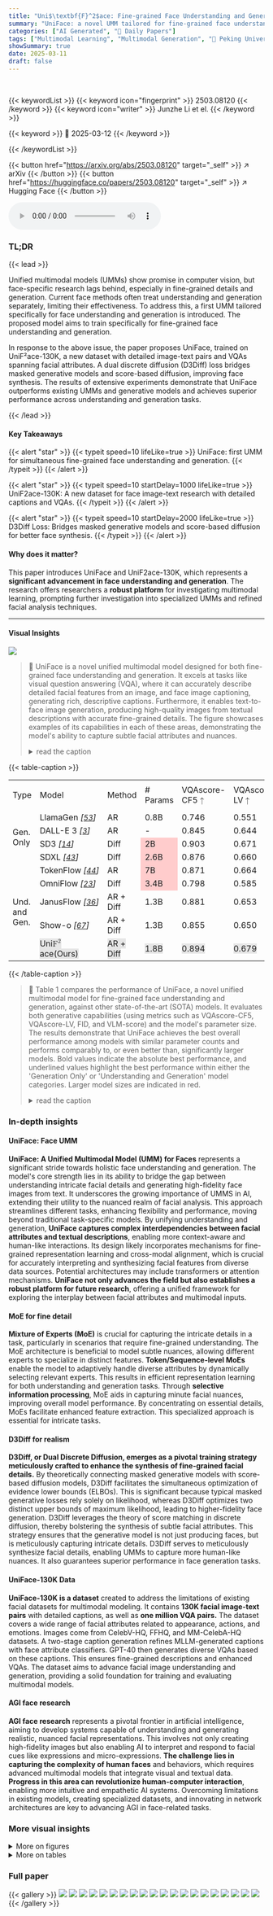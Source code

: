 ```yaml
---
title: "Uni$\textbf{F}^2$ace: Fine-grained Face Understanding and Generation with Unified Multimodal Models"
summary: "UniFace: a novel UMM tailored for fine-grained face understanding and generation."
categories: ["AI Generated", "🤗 Daily Papers"]
tags: ["Multimodal Learning", "Multimodal Generation", "🏢 Peking University",]
showSummary: true
date: 2025-03-11
draft: false
---
```


<br>

{{< keywordList >}}
{{< keyword icon="fingerprint" >}} 2503.08120 {{< /keyword >}}
{{< keyword icon="writer" >}} Junzhe Li et el. {{< /keyword >}}
 
{{< keyword >}} 🤗 2025-03-12 {{< /keyword >}}
 
{{< /keywordList >}}

{{< button href="https://arxiv.org/abs/2503.08120" target="_self" >}}
↗ arXiv
{{< /button >}}
{{< button href="https://huggingface.co/papers/2503.08120" target="_self" >}}
↗ Hugging Face
{{< /button >}}



<audio controls>
    <source src="https://ai-paper-reviewer.com/2503.08120/podcast.wav" type="audio/wav">
    Your browser does not support the audio element.
</audio>


### TL;DR


{{< lead >}}

Unified multimodal models (UMMs) show promise in computer vision, but face-specific research lags behind, especially in fine-grained details and generation. Current face methods often treat understanding and generation separately, limiting their effectiveness. To address this, a first UMM tailored specifically for face understanding and generation is introduced. The proposed model aims to train specifically for fine-grained face understanding and generation.



In response to the above issue, the paper proposes UniFace, trained on UniF²ace-130K, a new dataset with detailed image-text pairs and VQAs spanning facial attributes. A dual discrete diffusion (D3Diff) loss bridges masked generative models and score-based diffusion, improving face synthesis.  The results of extensive experiments demonstrate that UniFace outperforms existing UMMs and generative models and achieves superior performance across understanding and generation tasks.

{{< /lead >}}


#### Key Takeaways

{{< alert "star" >}}
{{< typeit speed=10 lifeLike=true >}} UniFace: first UMM for simultaneous fine-grained face understanding and generation. {{< /typeit >}}
{{< /alert >}}

{{< alert "star" >}}
{{< typeit speed=10 startDelay=1000 lifeLike=true >}} UniF2ace-130K: A new dataset for face image-text research with detailed captions and VQAs. {{< /typeit >}}
{{< /alert >}}

{{< alert "star" >}}
{{< typeit speed=10 startDelay=2000 lifeLike=true >}} D3Diff Loss: Bridges masked generative models and score-based diffusion for better face synthesis. {{< /typeit >}}
{{< /alert >}}

#### Why does it matter?
This paper introduces UniFace and UniF2ace-130K, which represents a **significant advancement in face understanding and generation**. The research offers researchers a **robust platform** for investigating multimodal learning, prompting further investigation into specialized UMMs and refined facial analysis techniques.

------
#### Visual Insights



![](https://arxiv.org/html/2503.08120/x1.png)

> 🔼 UniFace is a novel unified multimodal model designed for both fine-grained face understanding and generation.  It excels at tasks like visual question answering (VQA), where it can accurately describe detailed facial features from an image, and face image captioning, generating rich, descriptive captions.  Furthermore, it enables text-to-face image generation, producing high-quality images from textual descriptions with accurate fine-grained details. The figure showcases examples of its capabilities in each of these areas, demonstrating the model's ability to capture subtle facial attributes and nuances.
> <details>
> <summary>read the caption</summary>
> Figure 1: UniF2superscriptF2\textbf{F}^{2}F start_POSTSUPERSCRIPT 2 end_POSTSUPERSCRIPTace is the first unified multimodal model specifically designed for face understanding and generation, encompassing tasks such as visual question answering, face image captioning and text-to-face image generation. The generated responses and images demonstrate UniF2superscriptF2\textbf{F}^{2}F start_POSTSUPERSCRIPT 2 end_POSTSUPERSCRIPTace’s significant potential in capturing fine-grained face attributes.
> </details>





{{< table-caption >}}
<table class="ltx_tabular ltx_align_middle" id="S4.T1.5.5">
<tr class="ltx_tr" id="S4.T1.4.4.4">
<td class="ltx_td ltx_align_left ltx_border_tt" id="S4.T1.4.4.4.5">Type</td>
<td class="ltx_td ltx_align_left ltx_border_tt" id="S4.T1.4.4.4.6">Model</td>
<td class="ltx_td ltx_align_center ltx_border_tt" id="S4.T1.4.4.4.7">Method</td>
<td class="ltx_td ltx_align_center ltx_border_tt" id="S4.T1.4.4.4.8"># Params</td>
<td class="ltx_td ltx_align_center ltx_border_tt" id="S4.T1.1.1.1.1"><span class="ltx_text ltx_font_bold" id="S4.T1.1.1.1.1.1">VQAscore-CF5<math alttext="\uparrow" class="ltx_Math" display="inline" id="S4.T1.1.1.1.1.1.m1.1"><semantics id="S4.T1.1.1.1.1.1.m1.1a"><mo id="S4.T1.1.1.1.1.1.m1.1.1" stretchy="false" xref="S4.T1.1.1.1.1.1.m1.1.1.cmml">↑</mo><annotation-xml encoding="MathML-Content" id="S4.T1.1.1.1.1.1.m1.1b"><ci id="S4.T1.1.1.1.1.1.m1.1.1.cmml" xref="S4.T1.1.1.1.1.1.m1.1.1">↑</ci></annotation-xml><annotation encoding="application/x-tex" id="S4.T1.1.1.1.1.1.m1.1c">\uparrow</annotation><annotation encoding="application/x-llamapun" id="S4.T1.1.1.1.1.1.m1.1d">↑</annotation></semantics></math></span></td>
<td class="ltx_td ltx_align_center ltx_border_tt" id="S4.T1.2.2.2.2"><span class="ltx_text ltx_font_bold" id="S4.T1.2.2.2.2.1">VQAscore-LV<math alttext="\uparrow" class="ltx_Math" display="inline" id="S4.T1.2.2.2.2.1.m1.1"><semantics id="S4.T1.2.2.2.2.1.m1.1a"><mo id="S4.T1.2.2.2.2.1.m1.1.1" stretchy="false" xref="S4.T1.2.2.2.2.1.m1.1.1.cmml">↑</mo><annotation-xml encoding="MathML-Content" id="S4.T1.2.2.2.2.1.m1.1b"><ci id="S4.T1.2.2.2.2.1.m1.1.1.cmml" xref="S4.T1.2.2.2.2.1.m1.1.1">↑</ci></annotation-xml><annotation encoding="application/x-tex" id="S4.T1.2.2.2.2.1.m1.1c">\uparrow</annotation><annotation encoding="application/x-llamapun" id="S4.T1.2.2.2.2.1.m1.1d">↑</annotation></semantics></math></span></td>
<td class="ltx_td ltx_align_center ltx_border_tt" id="S4.T1.3.3.3.3"><span class="ltx_text ltx_font_bold" id="S4.T1.3.3.3.3.1">FID<math alttext="\downarrow" class="ltx_Math" display="inline" id="S4.T1.3.3.3.3.1.m1.1"><semantics id="S4.T1.3.3.3.3.1.m1.1a"><mo id="S4.T1.3.3.3.3.1.m1.1.1" stretchy="false" xref="S4.T1.3.3.3.3.1.m1.1.1.cmml">↓</mo><annotation-xml encoding="MathML-Content" id="S4.T1.3.3.3.3.1.m1.1b"><ci id="S4.T1.3.3.3.3.1.m1.1.1.cmml" xref="S4.T1.3.3.3.3.1.m1.1.1">↓</ci></annotation-xml><annotation encoding="application/x-tex" id="S4.T1.3.3.3.3.1.m1.1c">\downarrow</annotation><annotation encoding="application/x-llamapun" id="S4.T1.3.3.3.3.1.m1.1d">↓</annotation></semantics></math></span></td>
<td class="ltx_td ltx_align_center ltx_border_tt" id="S4.T1.4.4.4.4"><span class="ltx_text ltx_font_bold" id="S4.T1.4.4.4.4.1">VLM-score<math alttext="\uparrow" class="ltx_Math" display="inline" id="S4.T1.4.4.4.4.1.m1.1"><semantics id="S4.T1.4.4.4.4.1.m1.1a"><mo id="S4.T1.4.4.4.4.1.m1.1.1" stretchy="false" xref="S4.T1.4.4.4.4.1.m1.1.1.cmml">↑</mo><annotation-xml encoding="MathML-Content" id="S4.T1.4.4.4.4.1.m1.1b"><ci id="S4.T1.4.4.4.4.1.m1.1.1.cmml" xref="S4.T1.4.4.4.4.1.m1.1.1">↑</ci></annotation-xml><annotation encoding="application/x-tex" id="S4.T1.4.4.4.4.1.m1.1c">\uparrow</annotation><annotation encoding="application/x-llamapun" id="S4.T1.4.4.4.4.1.m1.1d">↑</annotation></semantics></math></span></td>
</tr>
<tr class="ltx_tr" id="S4.T1.5.5.6">
<td class="ltx_td ltx_align_left ltx_border_t" id="S4.T1.5.5.6.1" rowspan="4"><span class="ltx_text" id="S4.T1.5.5.6.1.1">Gen. Only</span></td>
<td class="ltx_td ltx_align_left ltx_border_t" id="S4.T1.5.5.6.2">LlamaGen <cite class="ltx_cite ltx_citemacro_cite">[<a class="ltx_ref" href="https://arxiv.org/html/2503.08120v1#bib.bib53" title=""><span class="ltx_text" style="font-size:90%;">53</span></a>]</cite>
</td>
<td class="ltx_td ltx_align_center ltx_border_t" id="S4.T1.5.5.6.3">AR</td>
<td class="ltx_td ltx_align_center ltx_border_t" id="S4.T1.5.5.6.4">0.8B</td>
<td class="ltx_td ltx_align_center ltx_border_t" id="S4.T1.5.5.6.5">0.746</td>
<td class="ltx_td ltx_align_center ltx_border_t" id="S4.T1.5.5.6.6">0.551</td>
<td class="ltx_td ltx_align_center ltx_border_t" id="S4.T1.5.5.6.7">183.466</td>
<td class="ltx_td ltx_align_center ltx_border_t" id="S4.T1.5.5.6.8">49.773</td>
</tr>
<tr class="ltx_tr" id="S4.T1.5.5.7">
<td class="ltx_td ltx_align_left" id="S4.T1.5.5.7.1">DALL-E 3 <cite class="ltx_cite ltx_citemacro_cite">[<a class="ltx_ref" href="https://arxiv.org/html/2503.08120v1#bib.bib3" title=""><span class="ltx_text" style="font-size:90%;">3</span></a>]</cite>
</td>
<td class="ltx_td ltx_align_center" id="S4.T1.5.5.7.2">AR</td>
<td class="ltx_td ltx_align_center" id="S4.T1.5.5.7.3">-</td>
<td class="ltx_td ltx_align_center" id="S4.T1.5.5.7.4">0.845</td>
<td class="ltx_td ltx_align_center" id="S4.T1.5.5.7.5">0.644</td>
<td class="ltx_td ltx_align_center" id="S4.T1.5.5.7.6">106.477</td>
<td class="ltx_td ltx_align_center" id="S4.T1.5.5.7.7">50.122</td>
</tr>
<tr class="ltx_tr" id="S4.T1.5.5.8">
<td class="ltx_td ltx_align_left" id="S4.T1.5.5.8.1">SD3 <cite class="ltx_cite ltx_citemacro_cite">[<a class="ltx_ref" href="https://arxiv.org/html/2503.08120v1#bib.bib14" title=""><span class="ltx_text" style="font-size:90%;">14</span></a>]</cite>
</td>
<td class="ltx_td ltx_align_center" id="S4.T1.5.5.8.2">Diff</td>
<td class="ltx_td ltx_align_center" id="S4.T1.5.5.8.3" style="background-color:#FFCCCC;"><span class="ltx_text" id="S4.T1.5.5.8.3.1" style="background-color:#FFCCCC;">2B</span></td>
<td class="ltx_td ltx_align_center" id="S4.T1.5.5.8.4"><span class="ltx_text ltx_font_bold" id="S4.T1.5.5.8.4.1">0.903</span></td>
<td class="ltx_td ltx_align_center" id="S4.T1.5.5.8.5">0.671</td>
<td class="ltx_td ltx_align_center" id="S4.T1.5.5.8.6">93.471</td>
<td class="ltx_td ltx_align_center" id="S4.T1.5.5.8.7">75.944</td>
</tr>
<tr class="ltx_tr" id="S4.T1.5.5.9">
<td class="ltx_td ltx_align_left" id="S4.T1.5.5.9.1">SDXL <cite class="ltx_cite ltx_citemacro_cite">[<a class="ltx_ref" href="https://arxiv.org/html/2503.08120v1#bib.bib43" title=""><span class="ltx_text" style="font-size:90%;">43</span></a>]</cite>
</td>
<td class="ltx_td ltx_align_center" id="S4.T1.5.5.9.2">Diff</td>
<td class="ltx_td ltx_align_center" id="S4.T1.5.5.9.3" style="background-color:#FFCCCC;"><span class="ltx_text" id="S4.T1.5.5.9.3.1" style="background-color:#FFCCCC;">2.6B</span></td>
<td class="ltx_td ltx_align_center" id="S4.T1.5.5.9.4">0.876</td>
<td class="ltx_td ltx_align_center" id="S4.T1.5.5.9.5">0.660</td>
<td class="ltx_td ltx_align_center" id="S4.T1.5.5.9.6">123.095</td>
<td class="ltx_td ltx_align_center" id="S4.T1.5.5.9.7">72.764</td>
</tr>
<tr class="ltx_tr" id="S4.T1.5.5.10">
<td class="ltx_td ltx_align_left ltx_border_bb ltx_border_t" id="S4.T1.5.5.10.1" rowspan="5"><span class="ltx_text" id="S4.T1.5.5.10.1.1">Und. and Gen.</span></td>
<td class="ltx_td ltx_align_left ltx_border_t" id="S4.T1.5.5.10.2">TokenFlow <cite class="ltx_cite ltx_citemacro_cite">[<a class="ltx_ref" href="https://arxiv.org/html/2503.08120v1#bib.bib44" title=""><span class="ltx_text" style="font-size:90%;">44</span></a>]</cite>
</td>
<td class="ltx_td ltx_align_center ltx_border_t" id="S4.T1.5.5.10.3">AR</td>
<td class="ltx_td ltx_align_center ltx_border_t" id="S4.T1.5.5.10.4" style="background-color:#FFCCCC;"><span class="ltx_text" id="S4.T1.5.5.10.4.1" style="background-color:#FFCCCC;">7B</span></td>
<td class="ltx_td ltx_align_center ltx_border_t" id="S4.T1.5.5.10.5">0.871</td>
<td class="ltx_td ltx_align_center ltx_border_t" id="S4.T1.5.5.10.6">0.664</td>
<td class="ltx_td ltx_align_center ltx_border_t" id="S4.T1.5.5.10.7">98.194</td>
<td class="ltx_td ltx_align_center ltx_border_t" id="S4.T1.5.5.10.8">73.177</td>
</tr>
<tr class="ltx_tr" id="S4.T1.5.5.11">
<td class="ltx_td ltx_align_left" id="S4.T1.5.5.11.1">OmniFlow <cite class="ltx_cite ltx_citemacro_cite">[<a class="ltx_ref" href="https://arxiv.org/html/2503.08120v1#bib.bib23" title=""><span class="ltx_text" style="font-size:90%;">23</span></a>]</cite>
</td>
<td class="ltx_td ltx_align_center" id="S4.T1.5.5.11.2">Diff</td>
<td class="ltx_td ltx_align_center" id="S4.T1.5.5.11.3" style="background-color:#FFCCCC;"><span class="ltx_text" id="S4.T1.5.5.11.3.1" style="background-color:#FFCCCC;">3.4B</span></td>
<td class="ltx_td ltx_align_center" id="S4.T1.5.5.11.4">0.798</td>
<td class="ltx_td ltx_align_center" id="S4.T1.5.5.11.5">0.585</td>
<td class="ltx_td ltx_align_center" id="S4.T1.5.5.11.6">180.933</td>
<td class="ltx_td ltx_align_center" id="S4.T1.5.5.11.7">24.96</td>
</tr>
<tr class="ltx_tr" id="S4.T1.5.5.12">
<td class="ltx_td ltx_align_left" id="S4.T1.5.5.12.1">JanusFlow <cite class="ltx_cite ltx_citemacro_cite">[<a class="ltx_ref" href="https://arxiv.org/html/2503.08120v1#bib.bib36" title=""><span class="ltx_text" style="font-size:90%;">36</span></a>]</cite>
</td>
<td class="ltx_td ltx_align_center" id="S4.T1.5.5.12.2">AR + Diff</td>
<td class="ltx_td ltx_align_center" id="S4.T1.5.5.12.3">1.3B</td>
<td class="ltx_td ltx_align_center" id="S4.T1.5.5.12.4">0.881</td>
<td class="ltx_td ltx_align_center" id="S4.T1.5.5.12.5">0.653</td>
<td class="ltx_td ltx_align_center" id="S4.T1.5.5.12.6">72.825</td>
<td class="ltx_td ltx_align_center" id="S4.T1.5.5.12.7">61.593</td>
</tr>
<tr class="ltx_tr" id="S4.T1.5.5.13">
<td class="ltx_td ltx_align_left" id="S4.T1.5.5.13.1">Show-o <cite class="ltx_cite ltx_citemacro_cite">[<a class="ltx_ref" href="https://arxiv.org/html/2503.08120v1#bib.bib67" title=""><span class="ltx_text" style="font-size:90%;">67</span></a>]</cite>
</td>
<td class="ltx_td ltx_align_center" id="S4.T1.5.5.13.2">AR + Diff</td>
<td class="ltx_td ltx_align_center" id="S4.T1.5.5.13.3">1.3B</td>
<td class="ltx_td ltx_align_center" id="S4.T1.5.5.13.4">0.855</td>
<td class="ltx_td ltx_align_center" id="S4.T1.5.5.13.5">0.650</td>
<td class="ltx_td ltx_align_center" id="S4.T1.5.5.13.6">142.557</td>
<td class="ltx_td ltx_align_center" id="S4.T1.5.5.13.7">75.618</td>
</tr>
<tr class="ltx_tr" id="S4.T1.5.5.5">
<td class="ltx_td ltx_align_left ltx_border_bb" id="S4.T1.5.5.5.1"><span class="ltx_text" id="S4.T1.5.5.5.1.1" style="background-color:#E6E6E6;">Uni<math alttext="\textbf{F}^{2}" class="ltx_Math" display="inline" id="S4.T1.5.5.5.1.1.m1.1"><semantics id="S4.T1.5.5.5.1.1.m1.1a"><msup id="S4.T1.5.5.5.1.1.m1.1.1" xref="S4.T1.5.5.5.1.1.m1.1.1.cmml"><mtext class="ltx_mathvariant_bold" id="S4.T1.5.5.5.1.1.m1.1.1.2" mathbackground="#E6E6E6" xref="S4.T1.5.5.5.1.1.m1.1.1.2a.cmml">F</mtext><mn id="S4.T1.5.5.5.1.1.m1.1.1.3" mathbackground="#E6E6E6" xref="S4.T1.5.5.5.1.1.m1.1.1.3.cmml">2</mn></msup><annotation-xml encoding="MathML-Content" id="S4.T1.5.5.5.1.1.m1.1b"><apply id="S4.T1.5.5.5.1.1.m1.1.1.cmml" xref="S4.T1.5.5.5.1.1.m1.1.1"><csymbol cd="ambiguous" id="S4.T1.5.5.5.1.1.m1.1.1.1.cmml" xref="S4.T1.5.5.5.1.1.m1.1.1">superscript</csymbol><ci id="S4.T1.5.5.5.1.1.m1.1.1.2a.cmml" xref="S4.T1.5.5.5.1.1.m1.1.1.2"><mtext class="ltx_mathvariant_bold" id="S4.T1.5.5.5.1.1.m1.1.1.2.cmml" mathbackground="#E6E6E6" xref="S4.T1.5.5.5.1.1.m1.1.1.2">F</mtext></ci><cn id="S4.T1.5.5.5.1.1.m1.1.1.3.cmml" type="integer" xref="S4.T1.5.5.5.1.1.m1.1.1.3">2</cn></apply></annotation-xml><annotation encoding="application/x-tex" id="S4.T1.5.5.5.1.1.m1.1c">\textbf{F}^{2}</annotation><annotation encoding="application/x-llamapun" id="S4.T1.5.5.5.1.1.m1.1d">F start_POSTSUPERSCRIPT 2 end_POSTSUPERSCRIPT</annotation></semantics></math>ace(Ours)</span></td>
<td class="ltx_td ltx_align_center ltx_border_bb" id="S4.T1.5.5.5.2"><span class="ltx_text" id="S4.T1.5.5.5.2.1" style="background-color:#E6E6E6;">AR + Diff</span></td>
<td class="ltx_td ltx_align_center ltx_border_bb" id="S4.T1.5.5.5.3"><span class="ltx_text" id="S4.T1.5.5.5.3.1" style="background-color:#E6E6E6;">1.8B</span></td>
<td class="ltx_td ltx_align_center ltx_border_bb" id="S4.T1.5.5.5.4"><span class="ltx_text ltx_framed ltx_framed_underline" id="S4.T1.5.5.5.4.1" style="background-color:#E6E6E6;">0.894</span></td>
<td class="ltx_td ltx_align_center ltx_border_bb" id="S4.T1.5.5.5.5"><span class="ltx_text ltx_font_bold ltx_framed ltx_framed_underline" id="S4.T1.5.5.5.5.1" style="background-color:#E6E6E6;">0.679</span></td>
<td class="ltx_td ltx_align_center ltx_border_bb" id="S4.T1.5.5.5.6"><span class="ltx_text ltx_font_bold ltx_framed ltx_framed_underline" id="S4.T1.5.5.5.6.1" style="background-color:#E6E6E6;">66.005</span></td>
<td class="ltx_td ltx_align_center ltx_border_bb" id="S4.T1.5.5.5.7"><span class="ltx_text ltx_font_bold ltx_framed ltx_framed_underline" id="S4.T1.5.5.5.7.1" style="background-color:#E6E6E6;">88.049</span></td>
</tr>
</table>{{< /table-caption >}}

> 🔼 Table 1 compares the performance of UniFace, a novel unified multimodal model for fine-grained face understanding and generation, against other state-of-the-art (SOTA) models.  It evaluates both generative capabilities (using metrics such as VQAscore-CF5, VQAscore-LV, FID, and VLM-score) and the model's parameter size. The results demonstrate that UniFace achieves the best overall performance among models with similar parameter counts and performs comparably to, or even better than, significantly larger models.  Bold values indicate the absolute best performance, and underlined values highlight the best performance within either the 'Generation Only' or 'Understanding and Generation' model categories.  Larger model sizes are indicated in red.
> <details>
> <summary>read the caption</summary>
> Table 1:  Comparing the generative capability of UniF2superscriptF2\textbf{F}^{2}F start_POSTSUPERSCRIPT 2 end_POSTSUPERSCRIPTace with other generative and unified multimodal models, UniF2superscriptF2\textbf{F}^{2}F start_POSTSUPERSCRIPT 2 end_POSTSUPERSCRIPTace achieves state-of-the-art performance for models of the same parameter size and delivers comparable or superior results against larger models. Bold indicates the best performance overall, while underlined denotes the best among Und. and Gen. types. We use red to highlight the larger model size than ours.
> </details>





### In-depth insights


#### UniFace: Face UMM
**UniFace: A Unified Multimodal Model (UMM) for Faces** represents a significant stride towards holistic face understanding and generation. The model's core strength lies in its ability to bridge the gap between understanding intricate facial details and generating high-fidelity face images from text. It underscores the growing importance of UMMS in AI, extending their utility to the nuanced realm of facial analysis. This approach streamlines different tasks, enhancing flexibility and performance, moving beyond traditional task-specific models. By unifying understanding and generation, **UniFace captures complex interdependencies between facial attributes and textual descriptions**, enabling more context-aware and human-like interactions. Its design likely incorporates mechanisms for fine-grained representation learning and cross-modal alignment, which is crucial for accurately interpreting and synthesizing facial features from diverse data sources. Potential architectures may include transformers or attention mechanisms. **UniFace not only advances the field but also establishes a robust platform for future research**, offering a unified framework for exploring the interplay between facial attributes and multimodal inputs.

#### MoE for fine detail
**Mixture of Experts (MoE)** is crucial for capturing the intricate details in a task, particularly in scenarios that require fine-grained understanding. The MoE architecture is beneficial to model subtle nuances, allowing different experts to specialize in distinct features. **Token/Sequence-level MoEs** enable the model to adaptively handle diverse attributes by dynamically selecting relevant experts. This results in efficient representation learning for both understanding and generation tasks. Through **selective information processing**, MoE aids in capturing minute facial nuances, improving overall model performance. By concentrating on essential details, MoEs facilitate enhanced feature extraction. This specialized approach is essential for intricate tasks.

#### D3Diff for realism
**D3Diff, or Dual Discrete Diffusion, emerges as a pivotal training strategy meticulously crafted to enhance the synthesis of fine-grained facial details.** By theoretically connecting masked generative models with score-based diffusion models, D3Diff facilitates the simultaneous optimization of evidence lower bounds (ELBOs). This is significant because typical masked generative losses rely solely on likelihood, whereas D3Diff optimizes two distinct upper bounds of maximum likelihood, leading to higher-fidelity face generation. D3Diff leverages the theory of score matching in discrete diffusion, thereby bolstering the synthesis of subtle facial attributes. This strategy ensures that the generative model is not just producing faces, but is meticulously capturing intricate details. D3Diff serves to meticulously synthesize facial details, enabling UMMs to capture more human-like nuances. It also guarantees superior performance in face generation tasks.

#### UniFace-130K Data
**UniFace-130K is a dataset** created to address the limitations of existing facial datasets for multimodal modeling. It contains **130K facial image-text pairs** with detailed captions, as well as **one million VQA pairs.** The dataset covers a wide range of facial attributes related to appearance, actions, and emotions. Images come from CelebV-HQ, FFHQ, and MM-CelebA-HQ datasets. A two-stage caption generation refines MLLM-generated captions with face attribute classifiers. GPT-40 then generates diverse VQAs based on these captions. This ensures fine-grained descriptions and enhanced VQAs. The dataset aims to advance facial image understanding and generation, providing a solid foundation for training and evaluating multimodal models.

#### AGI face research
**AGI face research** represents a pivotal frontier in artificial intelligence, aiming to develop systems capable of understanding and generating realistic, nuanced facial representations. This involves not only creating high-fidelity images but also enabling AI to interpret and respond to facial cues like expressions and micro-expressions. **The challenge lies in capturing the complexity of human faces** and behaviors, which requires advanced multimodal models that integrate visual and textual data. **Progress in this area can revolutionize human-computer interaction**, enabling more intuitive and empathetic AI systems. Overcoming limitations in existing models, creating specialized datasets, and innovating in network architectures are key to advancing AGI in face-related tasks.


### More visual insights

<details>
<summary>More on figures
</summary>


![](https://arxiv.org/html/2503.08120/x2.png)

> 🔼 This figure illustrates the creation of the UniF2ace-130K dataset.  The left panel details a three-step pipeline: Step 1 involves collecting high-quality facial images; Step 2 uses GPT-40 and a fine-grained face attribute classification model to generate detailed captions, correcting and enhancing initial captions; and Step 3 creates visual question-answering (VQA) pairs using GPT-4. The right panel showcases examples demonstrating how this process refines GPT-40 generated captions, resulting in more accurate, comprehensive descriptions that include corrected attributes (e.g., gender), enhanced details (e.g., bags under eyes), and inferred information (e.g., a person is talking and seems slightly tired).
> <details>
> <summary>read the caption</summary>
> Figure 2: Pipeline and examples of UniF2superscriptF2\textbf{F}^{2}F start_POSTSUPERSCRIPT 2 end_POSTSUPERSCRIPTace-130K construction. Left: A three-stage pipeline for building UniF2superscriptF2\textbf{F}^{2}F start_POSTSUPERSCRIPT 2 end_POSTSUPERSCRIPTace-130K. Step-1: High-quality face images are collected. Step-2: Detailed captions are generated by GPT-4o with a face attribute model trained to classify fine-grained appearance, action, and emotion. Step-3: Question-answering pairs are created. These stages collectively refine GPT-4o-generated captions and produce fine-grained descriptions for VQAs generation. Right: A representative example showcasing UniF2superscriptF2\textbf{F}^{2}F start_POSTSUPERSCRIPT 2 end_POSTSUPERSCRIPTace-130K’s ability to correct (e.g., gender), enhance (e.g., bags under eyes), and reason (e.g., talking, slight tiredness) in GPT-4o-generated captions.
> </details>



![](https://arxiv.org/html/2503.08120/x3.png)

> 🔼 UniFace, a unified multimodal model, processes both text and image inputs to perform Text-to-Image (T2I) and Multimodal Understanding (MMU) tasks.  Text is tokenized, and images are encoded using VQGAN.  These are combined into a single sequence. A noise scheduler then masks a portion of the image tokens.  The masked tokens are fed through a Transformer network containing Mixture-of-Experts (MoE) layers.  The MoEs are divided into generation and understanding groups.  The first group of MoEs operates at the token level, using both shared and routed experts, while the second group operates at the sequence level and incorporates domain-specific features. This hierarchical architecture allows for fine-grained processing of facial features. The model's training objective combines a D3Diff loss (based on the noise scheduler's output p<sub>t</sub>(x<sub>t</sub>|x<sub>0</sub>)) and a text autoregressive loss.
> <details>
> <summary>read the caption</summary>
> Figure 3: Our UniF2superscriptF2\textbf{F}^{2}F start_POSTSUPERSCRIPT 2 end_POSTSUPERSCRIPTace architecture integrates Text-to-Image (T2I) and Multimodal Understanding (MMU) tasks. Text inputs are encoded via a tokenizer, while input images are processed through a VQGAN encoder, merging into a unified token sequence. A noise scheduler masks a subset of image tokens, which are then processed by a Transformer with Mixture-of-Experts (MoE) layers. These MoE layers are grouped for generation and understanding tasks, with the first operating at the token level using shared and routed experts, and the second incorporating domain-specific features at the sequence level. This hierarchical design enables fine-grained facial feature processing. The noise scheduler outputs pt⁢(𝐱t|𝐱0)subscript𝑝𝑡conditionalsubscript𝐱𝑡subscript𝐱0p_{t}(\mathbf{x}_{t}|\mathbf{x}_{0})italic_p start_POSTSUBSCRIPT italic_t end_POSTSUBSCRIPT ( bold_x start_POSTSUBSCRIPT italic_t end_POSTSUBSCRIPT | bold_x start_POSTSUBSCRIPT 0 end_POSTSUBSCRIPT ) for D3Diff loss computation, combined with text autoregressive loss to form the training objective.
> </details>



![](https://arxiv.org/html/2503.08120/ICCV2025-Author-Kit/figures/t2i_demo_results_v1.pdf)

> 🔼 Figure 4 presents a comparison of face image generation results from five different models: SDXL, TokenFlow, OmniFlow, Show-o, and UniFace.  The goal is to showcase UniFace's superior ability to generate high-fidelity images that accurately reflect the details specified in text prompts. Each model is given the same prompt, and the resulting images are displayed alongside the prompt used to generate them.  By comparing the generated images, one can observe that UniFace produces images with significantly more detail and accuracy in capturing fine-grained attributes (such as hair color, clothing, and facial features) compared to the other models. The highlighted attributes in the figure emphasize UniFace's strength in this area.
> <details>
> <summary>read the caption</summary>
> Figure 4: Comparative analysis of face images generation quality across SDXL [43], TokenFlow [44], OmniFlow [23], Show-o [67], and UniF2superscriptF2\textbf{F}^{2}F start_POSTSUPERSCRIPT 2 end_POSTSUPERSCRIPTace. Our proposed UniF2superscriptF2\textbf{F}^{2}F start_POSTSUPERSCRIPT 2 end_POSTSUPERSCRIPTace effectively captures more detailed information from prompts. We highlight fine-grained attributes.
> </details>



![](https://arxiv.org/html/2503.08120/x4.png)

> 🔼 This figure visualizes the activation frequencies of the Mixture-of-Experts (MoE) layers within the UniFace model.  It's broken down into token-level and sequence-level MoE activations for both understanding and generation tasks. The size of the circles in the heatmaps directly corresponds to the frequency of activation for each expert within each layer. Larger circles represent more frequent activation. The left column shows the understanding tasks (image-to-text), while the right column shows the generation tasks (text-to-image).  This allows for a visual comparison of expert usage patterns between the two main tasks and across different layers of the network.
> <details>
> <summary>read the caption</summary>
> Figure 5: Activation frequency of Token-Level and Sequence-Level MoE in different layers. The left column corresponds to understanding tasks, while the right column corresponds to generation tasks. Larger circles indicate experts that are activated more frequently.
> </details>



![](https://arxiv.org/html/2503.08120/x5.png)

> 🔼 Figure 6 presents a comparison of visual question answering (VQA) performance between UniFace and other state-of-the-art models.  UniFace excels at generating detailed and accurate answers to complex questions about facial features.  The figure demonstrates UniFace's ability to capture and express subtle nuances of facial attributes such as hairstyles, earrings, or expressions, offering a superior level of detail and accuracy compared to alternative approaches.  GPT-40 scores are also included to provide a benchmark against a powerful large language model.
> <details>
> <summary>read the caption</summary>
> Figure 6: Comparison of visual question-answering results and GPT-4o-based scores.
> </details>



![](https://arxiv.org/html/2503.08120/x6.png)

> 🔼 This figure shows a comparison of face images generated by different models: SDXL, TokenFlow, OmniFlow, Show-o, and UniFace (the authors' model).  For each model, several example images are displayed alongside a textual description of the generated face. This visual comparison highlights the differences in image quality, detail, and adherence to the prompt across various models.  UniFace demonstrates a higher level of detail and accuracy in capturing fine-grained features compared to other models.
> <details>
> <summary>read the caption</summary>
> Figure 1: More comparison of generated face images with other models.
> </details>



![](https://arxiv.org/html/2503.08120/x7.png)

> 🔼 This figure showcases additional examples of faces generated by the UniFace model.  It demonstrates the model's ability to produce diverse and high-quality images of faces with varying attributes and characteristics.
> <details>
> <summary>read the caption</summary>
> Figure 2: More face images generated by UniF2superscriptF2\textbf{F}^{2}F start_POSTSUPERSCRIPT 2 end_POSTSUPERSCRIPTace
> </details>



![](https://arxiv.org/html/2503.08120/x8.png)

> 🔼 Figure 3 showcases a comparison of captioning results from various models, specifically highlighting fine-grained facial attributes.  The figure directly compares the captions generated by different models against a ground truth.  Blue highlights indicate correctly identified fine-grained attributes, while red highlights indicate errors or omissions. This allows for a visual assessment of each model's capability in capturing nuanced facial details and the accuracy of their descriptions.  Each model's caption is presented alongside a numerical score reflecting its performance. This visual representation aids in understanding the relative strengths and weaknesses of each model concerning fine-grained detail in facial attribute identification and description.
> <details>
> <summary>read the caption</summary>
> Figure 3: Comparison of captioning results and DeepSeeek-v3-based scores. We highlight fine-grained attributes with blue and errors in answers with red.
> </details>



![](https://arxiv.org/html/2503.08120/x9.png)

> 🔼 Figure 4 details the prompts used to create the UniF2ace-130K dataset.  The process involved three steps. First, a prompt was given to GPT-40 to generate initial captions describing facial attributes.  If the image had existing captions (as in the MM-CelebA-HQ dataset), those were incorporated into the prompt. Second, another prompt was used to refine those captions using additional fine-grained attributes. Third, a prompt was given to GPT-4 to generate visual question-answering (VQA) pairs based on the refined captions, aiming for a detailed understanding of facial attributes.
> <details>
> <summary>read the caption</summary>
> Figure 4: Prompts for building dataset. The first and second prompts are to GPT-4o, while the last prompt is to GPT-4. In the first prompt, the content in “[]” is used only when the image data includes built-in captions, such as in MM-CelebA-HQ dataset.
> </details>



</details>




<details>
<summary>More on tables
</summary>


{{< table-caption >}}
<table class="ltx_tabular ltx_align_middle" id="S4.T2.5.5">
<tr class="ltx_tr" id="S4.T2.4.4.4">
<td class="ltx_td ltx_align_left ltx_border_tt" id="S4.T2.4.4.4.5">Type</td>
<td class="ltx_td ltx_align_left ltx_border_tt" id="S4.T2.4.4.4.6">Model</td>
<td class="ltx_td ltx_align_center ltx_border_tt" id="S4.T2.4.4.4.7">Method</td>
<td class="ltx_td ltx_align_center ltx_border_tt" id="S4.T2.4.4.4.8"># Params</td>
<td class="ltx_td ltx_align_center ltx_border_tt" id="S4.T2.1.1.1.1"><span class="ltx_text ltx_font_bold" id="S4.T2.1.1.1.1.1">Desc-GPT<math alttext="\uparrow" class="ltx_Math" display="inline" id="S4.T2.1.1.1.1.1.m1.1"><semantics id="S4.T2.1.1.1.1.1.m1.1a"><mo id="S4.T2.1.1.1.1.1.m1.1.1" stretchy="false" xref="S4.T2.1.1.1.1.1.m1.1.1.cmml">↑</mo><annotation-xml encoding="MathML-Content" id="S4.T2.1.1.1.1.1.m1.1b"><ci id="S4.T2.1.1.1.1.1.m1.1.1.cmml" xref="S4.T2.1.1.1.1.1.m1.1.1">↑</ci></annotation-xml><annotation encoding="application/x-tex" id="S4.T2.1.1.1.1.1.m1.1c">\uparrow</annotation><annotation encoding="application/x-llamapun" id="S4.T2.1.1.1.1.1.m1.1d">↑</annotation></semantics></math></span></td>
<td class="ltx_td ltx_align_center ltx_border_tt" id="S4.T2.2.2.2.2"><span class="ltx_text ltx_font_bold" id="S4.T2.2.2.2.2.1">Conv-GPT<math alttext="\uparrow" class="ltx_Math" display="inline" id="S4.T2.2.2.2.2.1.m1.1"><semantics id="S4.T2.2.2.2.2.1.m1.1a"><mo id="S4.T2.2.2.2.2.1.m1.1.1" stretchy="false" xref="S4.T2.2.2.2.2.1.m1.1.1.cmml">↑</mo><annotation-xml encoding="MathML-Content" id="S4.T2.2.2.2.2.1.m1.1b"><ci id="S4.T2.2.2.2.2.1.m1.1.1.cmml" xref="S4.T2.2.2.2.2.1.m1.1.1">↑</ci></annotation-xml><annotation encoding="application/x-tex" id="S4.T2.2.2.2.2.1.m1.1c">\uparrow</annotation><annotation encoding="application/x-llamapun" id="S4.T2.2.2.2.2.1.m1.1d">↑</annotation></semantics></math></span></td>
<td class="ltx_td ltx_align_center ltx_border_tt" id="S4.T2.3.3.3.3"><span class="ltx_text ltx_font_bold" id="S4.T2.3.3.3.3.1">Desc-DS<math alttext="\uparrow" class="ltx_Math" display="inline" id="S4.T2.3.3.3.3.1.m1.1"><semantics id="S4.T2.3.3.3.3.1.m1.1a"><mo id="S4.T2.3.3.3.3.1.m1.1.1" stretchy="false" xref="S4.T2.3.3.3.3.1.m1.1.1.cmml">↑</mo><annotation-xml encoding="MathML-Content" id="S4.T2.3.3.3.3.1.m1.1b"><ci id="S4.T2.3.3.3.3.1.m1.1.1.cmml" xref="S4.T2.3.3.3.3.1.m1.1.1">↑</ci></annotation-xml><annotation encoding="application/x-tex" id="S4.T2.3.3.3.3.1.m1.1c">\uparrow</annotation><annotation encoding="application/x-llamapun" id="S4.T2.3.3.3.3.1.m1.1d">↑</annotation></semantics></math></span></td>
<td class="ltx_td ltx_align_center ltx_border_tt" id="S4.T2.4.4.4.4"><span class="ltx_text ltx_font_bold" id="S4.T2.4.4.4.4.1">Conv-DS<math alttext="\uparrow" class="ltx_Math" display="inline" id="S4.T2.4.4.4.4.1.m1.1"><semantics id="S4.T2.4.4.4.4.1.m1.1a"><mo id="S4.T2.4.4.4.4.1.m1.1.1" stretchy="false" xref="S4.T2.4.4.4.4.1.m1.1.1.cmml">↑</mo><annotation-xml encoding="MathML-Content" id="S4.T2.4.4.4.4.1.m1.1b"><ci id="S4.T2.4.4.4.4.1.m1.1.1.cmml" xref="S4.T2.4.4.4.4.1.m1.1.1">↑</ci></annotation-xml><annotation encoding="application/x-tex" id="S4.T2.4.4.4.4.1.m1.1c">\uparrow</annotation><annotation encoding="application/x-llamapun" id="S4.T2.4.4.4.4.1.m1.1d">↑</annotation></semantics></math></span></td>
</tr>
<tr class="ltx_tr" id="S4.T2.5.5.6">
<td class="ltx_td ltx_align_left ltx_border_t" id="S4.T2.5.5.6.1" rowspan="4"><span class="ltx_text" id="S4.T2.5.5.6.1.1">Und. Only</span></td>
<td class="ltx_td ltx_align_left ltx_border_t" id="S4.T2.5.5.6.2">VILA1.5 <cite class="ltx_cite ltx_citemacro_cite">[<a class="ltx_ref" href="https://arxiv.org/html/2503.08120v1#bib.bib28" title=""><span class="ltx_text" style="font-size:90%;">28</span></a>]</cite>
</td>
<td class="ltx_td ltx_align_center ltx_border_t" id="S4.T2.5.5.6.3">AR</td>
<td class="ltx_td ltx_align_center ltx_border_t" id="S4.T2.5.5.6.4" style="background-color:#FFCCCC;"><span class="ltx_text" id="S4.T2.5.5.6.4.1" style="background-color:#FFCCCC;">3B</span></td>
<td class="ltx_td ltx_align_center ltx_border_t" id="S4.T2.5.5.6.5">4.76</td>
<td class="ltx_td ltx_align_center ltx_border_t" id="S4.T2.5.5.6.6">5.20</td>
<td class="ltx_td ltx_align_center ltx_border_t" id="S4.T2.5.5.6.7">6.56</td>
<td class="ltx_td ltx_align_center ltx_border_t" id="S4.T2.5.5.6.8">6.54</td>
</tr>
<tr class="ltx_tr" id="S4.T2.5.5.7">
<td class="ltx_td ltx_align_left" id="S4.T2.5.5.7.1">Qwen2-VL <cite class="ltx_cite ltx_citemacro_cite">[<a class="ltx_ref" href="https://arxiv.org/html/2503.08120v1#bib.bib59" title=""><span class="ltx_text" style="font-size:90%;">59</span></a>]</cite>
</td>
<td class="ltx_td ltx_align_center" id="S4.T2.5.5.7.2">AR</td>
<td class="ltx_td ltx_align_center" id="S4.T2.5.5.7.3" style="background-color:#FFCCCC;"><span class="ltx_text" id="S4.T2.5.5.7.3.1" style="background-color:#FFCCCC;">7B</span></td>
<td class="ltx_td ltx_align_center" id="S4.T2.5.5.7.4">5.16</td>
<td class="ltx_td ltx_align_center" id="S4.T2.5.5.7.5">6.27</td>
<td class="ltx_td ltx_align_center" id="S4.T2.5.5.7.6">5.50</td>
<td class="ltx_td ltx_align_center" id="S4.T2.5.5.7.7">6.86</td>
</tr>
<tr class="ltx_tr" id="S4.T2.5.5.8">
<td class="ltx_td ltx_align_left" id="S4.T2.5.5.8.1">LLaVA-v1.5 <cite class="ltx_cite ltx_citemacro_cite">[<a class="ltx_ref" href="https://arxiv.org/html/2503.08120v1#bib.bib31" title=""><span class="ltx_text" style="font-size:90%;">31</span></a>]</cite>
</td>
<td class="ltx_td ltx_align_center" id="S4.T2.5.5.8.2">AR</td>
<td class="ltx_td ltx_align_center" id="S4.T2.5.5.8.3" style="background-color:#FFCCCC;"><span class="ltx_text" id="S4.T2.5.5.8.3.1" style="background-color:#FFCCCC;">7B</span></td>
<td class="ltx_td ltx_align_center" id="S4.T2.5.5.8.4">4.28</td>
<td class="ltx_td ltx_align_center" id="S4.T2.5.5.8.5">5.48</td>
<td class="ltx_td ltx_align_center" id="S4.T2.5.5.8.6">4.84</td>
<td class="ltx_td ltx_align_center" id="S4.T2.5.5.8.7">6.20</td>
</tr>
<tr class="ltx_tr" id="S4.T2.5.5.9">
<td class="ltx_td ltx_align_left" id="S4.T2.5.5.9.1">InternVL2.5 <cite class="ltx_cite ltx_citemacro_cite">[<a class="ltx_ref" href="https://arxiv.org/html/2503.08120v1#bib.bib7" title=""><span class="ltx_text" style="font-size:90%;">7</span></a>]</cite>
</td>
<td class="ltx_td ltx_align_center" id="S4.T2.5.5.9.2">AR</td>
<td class="ltx_td ltx_align_center" id="S4.T2.5.5.9.3" style="background-color:#FFCCCC;"><span class="ltx_text" id="S4.T2.5.5.9.3.1" style="background-color:#FFCCCC;">8B</span></td>
<td class="ltx_td ltx_align_center" id="S4.T2.5.5.9.4">5.62</td>
<td class="ltx_td ltx_align_center" id="S4.T2.5.5.9.5">5.89</td>
<td class="ltx_td ltx_align_center" id="S4.T2.5.5.9.6">6.30</td>
<td class="ltx_td ltx_align_center" id="S4.T2.5.5.9.7">6.55</td>
</tr>
<tr class="ltx_tr" id="S4.T2.5.5.10">
<td class="ltx_td ltx_align_left ltx_border_bb ltx_border_t" id="S4.T2.5.5.10.1" rowspan="5"><span class="ltx_text" id="S4.T2.5.5.10.1.1">Und. and Gen.</span></td>
<td class="ltx_td ltx_align_left ltx_border_t" id="S4.T2.5.5.10.2">TokenFlow <cite class="ltx_cite ltx_citemacro_cite">[<a class="ltx_ref" href="https://arxiv.org/html/2503.08120v1#bib.bib44" title=""><span class="ltx_text" style="font-size:90%;">44</span></a>]</cite>
</td>
<td class="ltx_td ltx_align_center ltx_border_t" id="S4.T2.5.5.10.3">AR</td>
<td class="ltx_td ltx_align_center ltx_border_t" id="S4.T2.5.5.10.4" style="background-color:#FFCCCC;"><span class="ltx_text" id="S4.T2.5.5.10.4.1" style="background-color:#FFCCCC;">7B</span></td>
<td class="ltx_td ltx_align_center ltx_border_t" id="S4.T2.5.5.10.5">5.02</td>
<td class="ltx_td ltx_align_center ltx_border_t" id="S4.T2.5.5.10.6">5.80</td>
<td class="ltx_td ltx_align_center ltx_border_t" id="S4.T2.5.5.10.7">5.82</td>
<td class="ltx_td ltx_align_center ltx_border_t" id="S4.T2.5.5.10.8">6.39</td>
</tr>
<tr class="ltx_tr" id="S4.T2.5.5.11">
<td class="ltx_td ltx_align_left" id="S4.T2.5.5.11.1">OmniFlow <cite class="ltx_cite ltx_citemacro_cite">[<a class="ltx_ref" href="https://arxiv.org/html/2503.08120v1#bib.bib23" title=""><span class="ltx_text" style="font-size:90%;">23</span></a>]</cite>
</td>
<td class="ltx_td ltx_align_center" id="S4.T2.5.5.11.2">Diff</td>
<td class="ltx_td ltx_align_center" id="S4.T2.5.5.11.3" style="background-color:#FFCCCC;"><span class="ltx_text" id="S4.T2.5.5.11.3.1" style="background-color:#FFCCCC;">3.4B</span></td>
<td class="ltx_td ltx_align_center" id="S4.T2.5.5.11.4">1.62</td>
<td class="ltx_td ltx_align_center" id="S4.T2.5.5.11.5">-</td>
<td class="ltx_td ltx_align_center" id="S4.T2.5.5.11.6">1.90</td>
<td class="ltx_td ltx_align_center" id="S4.T2.5.5.11.7">-</td>
</tr>
<tr class="ltx_tr" id="S4.T2.5.5.12">
<td class="ltx_td ltx_align_left" id="S4.T2.5.5.12.1">JanusFlow <cite class="ltx_cite ltx_citemacro_cite">[<a class="ltx_ref" href="https://arxiv.org/html/2503.08120v1#bib.bib36" title=""><span class="ltx_text" style="font-size:90%;">36</span></a>]</cite>
</td>
<td class="ltx_td ltx_align_center" id="S4.T2.5.5.12.2">AR + Diff</td>
<td class="ltx_td ltx_align_center" id="S4.T2.5.5.12.3">1.3B</td>
<td class="ltx_td ltx_align_center" id="S4.T2.5.5.12.4">4.88</td>
<td class="ltx_td ltx_align_center" id="S4.T2.5.5.12.5">6.06</td>
<td class="ltx_td ltx_align_center" id="S4.T2.5.5.12.6">5.42</td>
<td class="ltx_td ltx_align_center" id="S4.T2.5.5.12.7">6.77</td>
</tr>
<tr class="ltx_tr" id="S4.T2.5.5.13">
<td class="ltx_td ltx_align_left" id="S4.T2.5.5.13.1">Show-o <cite class="ltx_cite ltx_citemacro_cite">[<a class="ltx_ref" href="https://arxiv.org/html/2503.08120v1#bib.bib67" title=""><span class="ltx_text" style="font-size:90%;">67</span></a>]</cite>
</td>
<td class="ltx_td ltx_align_center" id="S4.T2.5.5.13.2">AR + Diff</td>
<td class="ltx_td ltx_align_center" id="S4.T2.5.5.13.3">1.3B</td>
<td class="ltx_td ltx_align_center" id="S4.T2.5.5.13.4">3.88</td>
<td class="ltx_td ltx_align_center" id="S4.T2.5.5.13.5">4.17</td>
<td class="ltx_td ltx_align_center" id="S4.T2.5.5.13.6">5.24</td>
<td class="ltx_td ltx_align_center" id="S4.T2.5.5.13.7">4.90</td>
</tr>
<tr class="ltx_tr" id="S4.T2.5.5.5">
<td class="ltx_td ltx_align_left ltx_border_bb" id="S4.T2.5.5.5.1"><span class="ltx_text" id="S4.T2.5.5.5.1.1" style="background-color:#E6E6E6;">Uni<math alttext="\textbf{F}^{2}" class="ltx_Math" display="inline" id="S4.T2.5.5.5.1.1.m1.1"><semantics id="S4.T2.5.5.5.1.1.m1.1a"><msup id="S4.T2.5.5.5.1.1.m1.1.1" xref="S4.T2.5.5.5.1.1.m1.1.1.cmml"><mtext class="ltx_mathvariant_bold" id="S4.T2.5.5.5.1.1.m1.1.1.2" mathbackground="#E6E6E6" xref="S4.T2.5.5.5.1.1.m1.1.1.2a.cmml">F</mtext><mn id="S4.T2.5.5.5.1.1.m1.1.1.3" mathbackground="#E6E6E6" xref="S4.T2.5.5.5.1.1.m1.1.1.3.cmml">2</mn></msup><annotation-xml encoding="MathML-Content" id="S4.T2.5.5.5.1.1.m1.1b"><apply id="S4.T2.5.5.5.1.1.m1.1.1.cmml" xref="S4.T2.5.5.5.1.1.m1.1.1"><csymbol cd="ambiguous" id="S4.T2.5.5.5.1.1.m1.1.1.1.cmml" xref="S4.T2.5.5.5.1.1.m1.1.1">superscript</csymbol><ci id="S4.T2.5.5.5.1.1.m1.1.1.2a.cmml" xref="S4.T2.5.5.5.1.1.m1.1.1.2"><mtext class="ltx_mathvariant_bold" id="S4.T2.5.5.5.1.1.m1.1.1.2.cmml" mathbackground="#E6E6E6" xref="S4.T2.5.5.5.1.1.m1.1.1.2">F</mtext></ci><cn id="S4.T2.5.5.5.1.1.m1.1.1.3.cmml" type="integer" xref="S4.T2.5.5.5.1.1.m1.1.1.3">2</cn></apply></annotation-xml><annotation encoding="application/x-tex" id="S4.T2.5.5.5.1.1.m1.1c">\textbf{F}^{2}</annotation><annotation encoding="application/x-llamapun" id="S4.T2.5.5.5.1.1.m1.1d">F start_POSTSUPERSCRIPT 2 end_POSTSUPERSCRIPT</annotation></semantics></math>ace(Ours)</span></td>
<td class="ltx_td ltx_align_center ltx_border_bb" id="S4.T2.5.5.5.2"><span class="ltx_text" id="S4.T2.5.5.5.2.1" style="background-color:#E6E6E6;">AR + Diff</span></td>
<td class="ltx_td ltx_align_center ltx_border_bb" id="S4.T2.5.5.5.3"><span class="ltx_text" id="S4.T2.5.5.5.3.1" style="background-color:#E6E6E6;">1.8B</span></td>
<td class="ltx_td ltx_align_center ltx_border_bb" id="S4.T2.5.5.5.4"><span class="ltx_text ltx_font_bold" id="S4.T2.5.5.5.4.1" style="background-color:#E6E6E6;">6.02</span></td>
<td class="ltx_td ltx_align_center ltx_border_bb" id="S4.T2.5.5.5.5"><span class="ltx_text ltx_font_bold" id="S4.T2.5.5.5.5.1" style="background-color:#E6E6E6;">6.53</span></td>
<td class="ltx_td ltx_align_center ltx_border_bb" id="S4.T2.5.5.5.6"><span class="ltx_text ltx_font_bold" id="S4.T2.5.5.5.6.1" style="background-color:#E6E6E6;">7.38</span></td>
<td class="ltx_td ltx_align_center ltx_border_bb" id="S4.T2.5.5.5.7"><span class="ltx_text ltx_font_bold" id="S4.T2.5.5.5.7.1" style="background-color:#E6E6E6;">7.29</span></td>
</tr>
</table>{{< /table-caption >}}
> 🔼 Table 2 presents a comparison of UniFace's performance on face understanding tasks against several state-of-the-art multimodal models, including both advanced models focusing solely on understanding and unified multimodal models capable of both understanding and generation.  The metrics used assess the model's ability to extract and analyze detailed facial features from images. UniFace significantly outperforms all other models across all evaluation metrics, showcasing its superior capabilities in fine-grained face understanding.
> <details>
> <summary>read the caption</summary>
> Table 2:  Evaluation on face understanding tasks compared with advanced multimodal models and unified multimodal models. Our UniF2superscriptF2\textbf{F}^{2}F start_POSTSUPERSCRIPT 2 end_POSTSUPERSCRIPTace achieves the highest scores across all metrics, demonstrating superior ability to extract and analyze features from face images.
> </details>

{{< table-caption >}}
<table class="ltx_tabular ltx_align_middle" id="S4.T3.5.5">
<tr class="ltx_tr" id="S4.T3.5.5.5">
<td class="ltx_td ltx_align_center ltx_border_tt" id="S4.T3.5.5.5.6"><span class="ltx_text ltx_font_bold" id="S4.T3.5.5.5.6.1" style="font-size:298%;">Loss Type</span></td>
<td class="ltx_td ltx_align_center ltx_border_tt" id="S4.T3.1.1.1.1"><span class="ltx_text ltx_font_bold" id="S4.T3.1.1.1.1.1" style="font-size:298%;">Weight <math alttext="\alpha" class="ltx_Math" display="inline" id="S4.T3.1.1.1.1.1.m1.1"><semantics id="S4.T3.1.1.1.1.1.m1.1a"><mi id="S4.T3.1.1.1.1.1.m1.1.1" xref="S4.T3.1.1.1.1.1.m1.1.1.cmml">α</mi><annotation-xml encoding="MathML-Content" id="S4.T3.1.1.1.1.1.m1.1b"><ci id="S4.T3.1.1.1.1.1.m1.1.1.cmml" xref="S4.T3.1.1.1.1.1.m1.1.1">𝛼</ci></annotation-xml><annotation encoding="application/x-tex" id="S4.T3.1.1.1.1.1.m1.1c">\alpha</annotation><annotation encoding="application/x-llamapun" id="S4.T3.1.1.1.1.1.m1.1d">italic_α</annotation></semantics></math></span></td>
<td class="ltx_td ltx_align_center ltx_border_tt" id="S4.T3.2.2.2.2"><span class="ltx_text ltx_font_bold" id="S4.T3.2.2.2.2.1" style="font-size:298%;">VQAscore-CF5<math alttext="\uparrow" class="ltx_Math" display="inline" id="S4.T3.2.2.2.2.1.m1.1"><semantics id="S4.T3.2.2.2.2.1.m1.1a"><mo id="S4.T3.2.2.2.2.1.m1.1.1" stretchy="false" xref="S4.T3.2.2.2.2.1.m1.1.1.cmml">↑</mo><annotation-xml encoding="MathML-Content" id="S4.T3.2.2.2.2.1.m1.1b"><ci id="S4.T3.2.2.2.2.1.m1.1.1.cmml" xref="S4.T3.2.2.2.2.1.m1.1.1">↑</ci></annotation-xml><annotation encoding="application/x-tex" id="S4.T3.2.2.2.2.1.m1.1c">\uparrow</annotation><annotation encoding="application/x-llamapun" id="S4.T3.2.2.2.2.1.m1.1d">↑</annotation></semantics></math></span></td>
<td class="ltx_td ltx_align_center ltx_border_tt" id="S4.T3.3.3.3.3"><span class="ltx_text ltx_font_bold" id="S4.T3.3.3.3.3.1" style="font-size:298%;">VQAscore-LV<math alttext="\uparrow" class="ltx_Math" display="inline" id="S4.T3.3.3.3.3.1.m1.1"><semantics id="S4.T3.3.3.3.3.1.m1.1a"><mo id="S4.T3.3.3.3.3.1.m1.1.1" stretchy="false" xref="S4.T3.3.3.3.3.1.m1.1.1.cmml">↑</mo><annotation-xml encoding="MathML-Content" id="S4.T3.3.3.3.3.1.m1.1b"><ci id="S4.T3.3.3.3.3.1.m1.1.1.cmml" xref="S4.T3.3.3.3.3.1.m1.1.1">↑</ci></annotation-xml><annotation encoding="application/x-tex" id="S4.T3.3.3.3.3.1.m1.1c">\uparrow</annotation><annotation encoding="application/x-llamapun" id="S4.T3.3.3.3.3.1.m1.1d">↑</annotation></semantics></math></span></td>
<td class="ltx_td ltx_align_center ltx_border_tt" id="S4.T3.4.4.4.4"><span class="ltx_text ltx_font_bold" id="S4.T3.4.4.4.4.1" style="font-size:298%;">FID<math alttext="\downarrow" class="ltx_Math" display="inline" id="S4.T3.4.4.4.4.1.m1.1"><semantics id="S4.T3.4.4.4.4.1.m1.1a"><mo id="S4.T3.4.4.4.4.1.m1.1.1" stretchy="false" xref="S4.T3.4.4.4.4.1.m1.1.1.cmml">↓</mo><annotation-xml encoding="MathML-Content" id="S4.T3.4.4.4.4.1.m1.1b"><ci id="S4.T3.4.4.4.4.1.m1.1.1.cmml" xref="S4.T3.4.4.4.4.1.m1.1.1">↓</ci></annotation-xml><annotation encoding="application/x-tex" id="S4.T3.4.4.4.4.1.m1.1c">\downarrow</annotation><annotation encoding="application/x-llamapun" id="S4.T3.4.4.4.4.1.m1.1d">↓</annotation></semantics></math></span></td>
<td class="ltx_td ltx_align_center ltx_border_tt" id="S4.T3.5.5.5.5"><span class="ltx_text ltx_font_bold" id="S4.T3.5.5.5.5.1" style="font-size:298%;">VLM-score<math alttext="\uparrow" class="ltx_Math" display="inline" id="S4.T3.5.5.5.5.1.m1.1"><semantics id="S4.T3.5.5.5.5.1.m1.1a"><mo id="S4.T3.5.5.5.5.1.m1.1.1" stretchy="false" xref="S4.T3.5.5.5.5.1.m1.1.1.cmml">↑</mo><annotation-xml encoding="MathML-Content" id="S4.T3.5.5.5.5.1.m1.1b"><ci id="S4.T3.5.5.5.5.1.m1.1.1.cmml" xref="S4.T3.5.5.5.5.1.m1.1.1">↑</ci></annotation-xml><annotation encoding="application/x-tex" id="S4.T3.5.5.5.5.1.m1.1c">\uparrow</annotation><annotation encoding="application/x-llamapun" id="S4.T3.5.5.5.5.1.m1.1d">↑</annotation></semantics></math></span></td>
</tr>
<tr class="ltx_tr" id="S4.T3.5.5.6">
<td class="ltx_td ltx_align_center ltx_border_t" id="S4.T3.5.5.6.1" rowspan="3"><span class="ltx_text" id="S4.T3.5.5.6.1.1" style="font-size:298%;">D3Diff</span></td>
<td class="ltx_td ltx_align_center ltx_border_t" id="S4.T3.5.5.6.2"><span class="ltx_text" id="S4.T3.5.5.6.2.1" style="font-size:298%;">0.1</span></td>
<td class="ltx_td ltx_align_center ltx_border_t" id="S4.T3.5.5.6.3"><span class="ltx_text ltx_framed ltx_framed_underline" id="S4.T3.5.5.6.3.1" style="font-size:298%;">0.887</span></td>
<td class="ltx_td ltx_align_center ltx_border_t" id="S4.T3.5.5.6.4"><span class="ltx_text ltx_framed ltx_framed_underline" id="S4.T3.5.5.6.4.1" style="font-size:298%;">0.673</span></td>
<td class="ltx_td ltx_align_center ltx_border_t" id="S4.T3.5.5.6.5"><span class="ltx_text ltx_framed ltx_framed_underline" id="S4.T3.5.5.6.5.1" style="font-size:298%;">68.903</span></td>
<td class="ltx_td ltx_align_center ltx_border_t" id="S4.T3.5.5.6.6"><span class="ltx_text" id="S4.T3.5.5.6.6.1" style="font-size:298%;">86.378</span></td>
</tr>
<tr class="ltx_tr" id="S4.T3.5.5.7">
<td class="ltx_td ltx_align_center" id="S4.T3.5.5.7.1"><span class="ltx_text" id="S4.T3.5.5.7.1.1" style="font-size:298%;">0.01</span></td>
<td class="ltx_td ltx_align_center" id="S4.T3.5.5.7.2"><span class="ltx_text ltx_font_bold" id="S4.T3.5.5.7.2.1" style="font-size:298%;">0.894</span></td>
<td class="ltx_td ltx_align_center" id="S4.T3.5.5.7.3"><span class="ltx_text ltx_font_bold" id="S4.T3.5.5.7.3.1" style="font-size:298%;">0.679</span></td>
<td class="ltx_td ltx_align_center" id="S4.T3.5.5.7.4"><span class="ltx_text ltx_font_bold" id="S4.T3.5.5.7.4.1" style="font-size:298%;">66.005</span></td>
<td class="ltx_td ltx_align_center" id="S4.T3.5.5.7.5"><span class="ltx_text ltx_framed ltx_framed_underline" id="S4.T3.5.5.7.5.1" style="font-size:298%;">88.049</span></td>
</tr>
<tr class="ltx_tr" id="S4.T3.5.5.8">
<td class="ltx_td ltx_align_center" id="S4.T3.5.5.8.1"><span class="ltx_text" id="S4.T3.5.5.8.1.1" style="font-size:298%;">0.001</span></td>
<td class="ltx_td ltx_align_center" id="S4.T3.5.5.8.2"><span class="ltx_text" id="S4.T3.5.5.8.2.1" style="font-size:298%;">0.884</span></td>
<td class="ltx_td ltx_align_center" id="S4.T3.5.5.8.3"><span class="ltx_text" id="S4.T3.5.5.8.3.1" style="font-size:298%;">0.668</span></td>
<td class="ltx_td ltx_align_center" id="S4.T3.5.5.8.4"><span class="ltx_text" id="S4.T3.5.5.8.4.1" style="font-size:298%;">72.736</span></td>
<td class="ltx_td ltx_align_center" id="S4.T3.5.5.8.5"><span class="ltx_text ltx_font_bold" id="S4.T3.5.5.8.5.1" style="font-size:298%;">89.220</span></td>
</tr>
<tr class="ltx_tr" id="S4.T3.5.5.9">
<td class="ltx_td ltx_align_center ltx_border_t" id="S4.T3.5.5.9.1"><span class="ltx_text" id="S4.T3.5.5.9.1.1" style="font-size:298%;">Only Mask</span></td>
<td class="ltx_td ltx_align_center ltx_border_t" id="S4.T3.5.5.9.2"><span class="ltx_text" id="S4.T3.5.5.9.2.1" style="font-size:298%;">0</span></td>
<td class="ltx_td ltx_align_center ltx_border_t" id="S4.T3.5.5.9.3"><span class="ltx_text" id="S4.T3.5.5.9.3.1" style="font-size:298%;">0.879</span></td>
<td class="ltx_td ltx_align_center ltx_border_t" id="S4.T3.5.5.9.4"><span class="ltx_text" id="S4.T3.5.5.9.4.1" style="font-size:298%;">0.661</span></td>
<td class="ltx_td ltx_align_center ltx_border_t" id="S4.T3.5.5.9.5"><span class="ltx_text" id="S4.T3.5.5.9.5.1" style="font-size:298%;">77.463</span></td>
<td class="ltx_td ltx_align_center ltx_border_t" id="S4.T3.5.5.9.6"><span class="ltx_text" id="S4.T3.5.5.9.6.1" style="font-size:298%;">85.993</span></td>
</tr>
<tr class="ltx_tr" id="S4.T3.5.5.10">
<td class="ltx_td ltx_align_center ltx_border_bb ltx_border_t" id="S4.T3.5.5.10.1"><span class="ltx_text" id="S4.T3.5.5.10.1.1" style="font-size:298%;">Only Score</span></td>
<td class="ltx_td ltx_align_center ltx_border_bb ltx_border_t" id="S4.T3.5.5.10.2"><span class="ltx_text" id="S4.T3.5.5.10.2.1" style="font-size:298%;">0.01</span></td>
<td class="ltx_td ltx_align_center ltx_border_bb ltx_border_t" id="S4.T3.5.5.10.3"><span class="ltx_text" id="S4.T3.5.5.10.3.1" style="font-size:298%;">0.886</span></td>
<td class="ltx_td ltx_align_center ltx_border_bb ltx_border_t" id="S4.T3.5.5.10.4"><span class="ltx_text" id="S4.T3.5.5.10.4.1" style="font-size:298%;">0.670</span></td>
<td class="ltx_td ltx_align_center ltx_border_bb ltx_border_t" id="S4.T3.5.5.10.5"><span class="ltx_text" id="S4.T3.5.5.10.5.1" style="font-size:298%;">69.694</span></td>
<td class="ltx_td ltx_align_center ltx_border_bb ltx_border_t" id="S4.T3.5.5.10.6"><span class="ltx_text" id="S4.T3.5.5.10.6.1" style="font-size:298%;">87.951</span></td>
</tr>
</table>{{< /table-caption >}}
> 🔼 This table presents an ablation study comparing the performance of the UniFace model trained with different loss functions.  The primary loss function used is D3Diff (Dual Discrete Diffusion), which combines elements of score-matching and masked generative losses.  The table shows the results when training with only the score matching loss, only the masked generative loss, and varying the weighting coefficient (α) in the D3Diff loss. Metrics evaluated include VQAscore-CF5, VQAscore-LV, FID, and VLM-score. The best overall results (bold) are achieved with α = 0.01 in the D3Diff loss function, indicating the effectiveness of the dual loss approach. The second-best results (underlined) provide further context for the relative performance of alternative loss functions.
> <details>
> <summary>read the caption</summary>
> Table 3: Performance comparison with different loss. Considering all metrics, the optimal result is achieved with α=0.01𝛼0.01\alpha=0.01italic_α = 0.01 in D3Diff. Bold: Best performance. Underlined: Second best performance.
> </details>

{{< table-caption >}}
<table class="ltx_tabular ltx_align_middle" id="S4.T4.5.5">
<tr class="ltx_tr" id="S4.T4.5.5.6">
<td class="ltx_td ltx_align_center ltx_border_tt" id="S4.T4.5.5.6.1" rowspan="2"><span class="ltx_text" id="S4.T4.5.5.6.1.1" style="font-size:298%;"><span class="ltx_text" id="S4.T4.5.5.6.1.1.1"></span> <span class="ltx_text" id="S4.T4.5.5.6.1.1.2">
<span class="ltx_tabular ltx_align_middle" id="S4.T4.5.5.6.1.1.2.1">
<span class="ltx_tr" id="S4.T4.5.5.6.1.1.2.1.1">
<span class="ltx_td ltx_nopad_r ltx_align_center" id="S4.T4.5.5.6.1.1.2.1.1.1"><span class="ltx_text ltx_font_bold" id="S4.T4.5.5.6.1.1.2.1.1.1.1">Token</span></span></span>
<span class="ltx_tr" id="S4.T4.5.5.6.1.1.2.1.2">
<span class="ltx_td ltx_nopad_r ltx_align_center" id="S4.T4.5.5.6.1.1.2.1.2.1"><span class="ltx_text ltx_font_bold" id="S4.T4.5.5.6.1.1.2.1.2.1.1">MoE</span></span></span>
</span></span> <span class="ltx_text" id="S4.T4.5.5.6.1.1.3"></span></span></td>
<td class="ltx_td ltx_align_center ltx_border_tt" id="S4.T4.5.5.6.2" rowspan="2"><span class="ltx_text" id="S4.T4.5.5.6.2.1" style="font-size:298%;"><span class="ltx_text" id="S4.T4.5.5.6.2.1.1"></span> <span class="ltx_text" id="S4.T4.5.5.6.2.1.2">
<span class="ltx_tabular ltx_align_middle" id="S4.T4.5.5.6.2.1.2.1">
<span class="ltx_tr" id="S4.T4.5.5.6.2.1.2.1.1">
<span class="ltx_td ltx_nopad_r ltx_align_center" id="S4.T4.5.5.6.2.1.2.1.1.1"><span class="ltx_text ltx_font_bold" id="S4.T4.5.5.6.2.1.2.1.1.1.1">Sequence</span></span></span>
<span class="ltx_tr" id="S4.T4.5.5.6.2.1.2.1.2">
<span class="ltx_td ltx_nopad_r ltx_align_center" id="S4.T4.5.5.6.2.1.2.1.2.1"><span class="ltx_text ltx_font_bold" id="S4.T4.5.5.6.2.1.2.1.2.1.1">MoE</span></span></span>
</span></span> <span class="ltx_text" id="S4.T4.5.5.6.2.1.3"></span></span></td>
<td class="ltx_td ltx_align_center ltx_border_tt" colspan="3" id="S4.T4.5.5.6.3">
<span class="ltx_text ltx_font_bold" id="S4.T4.5.5.6.3.1" style="font-size:298%;">Generation</span><span class="ltx_text" id="S4.T4.5.5.6.3.2" style="font-size:298%;"></span>
</td>
<td class="ltx_td ltx_align_center ltx_border_tt" colspan="2" id="S4.T4.5.5.6.4">
<span class="ltx_text ltx_font_bold" id="S4.T4.5.5.6.4.1" style="font-size:298%;">Understanding</span><span class="ltx_text" id="S4.T4.5.5.6.4.2" style="font-size:298%;"></span>
</td>
</tr>
<tr class="ltx_tr" id="S4.T4.5.5.5">
<td class="ltx_td ltx_align_center ltx_border_t" id="S4.T4.1.1.1.1"><span class="ltx_text ltx_font_bold" id="S4.T4.1.1.1.1.1" style="font-size:298%;">VQAscore<math alttext="\uparrow" class="ltx_Math" display="inline" id="S4.T4.1.1.1.1.1.m1.1"><semantics id="S4.T4.1.1.1.1.1.m1.1a"><mo id="S4.T4.1.1.1.1.1.m1.1.1" stretchy="false" xref="S4.T4.1.1.1.1.1.m1.1.1.cmml">↑</mo><annotation-xml encoding="MathML-Content" id="S4.T4.1.1.1.1.1.m1.1b"><ci id="S4.T4.1.1.1.1.1.m1.1.1.cmml" xref="S4.T4.1.1.1.1.1.m1.1.1">↑</ci></annotation-xml><annotation encoding="application/x-tex" id="S4.T4.1.1.1.1.1.m1.1c">\uparrow</annotation><annotation encoding="application/x-llamapun" id="S4.T4.1.1.1.1.1.m1.1d">↑</annotation></semantics></math></span></td>
<td class="ltx_td ltx_align_center ltx_border_t" id="S4.T4.2.2.2.2"><span class="ltx_text ltx_font_bold" id="S4.T4.2.2.2.2.1" style="font-size:298%;">FID<math alttext="\downarrow" class="ltx_Math" display="inline" id="S4.T4.2.2.2.2.1.m1.1"><semantics id="S4.T4.2.2.2.2.1.m1.1a"><mo id="S4.T4.2.2.2.2.1.m1.1.1" stretchy="false" xref="S4.T4.2.2.2.2.1.m1.1.1.cmml">↓</mo><annotation-xml encoding="MathML-Content" id="S4.T4.2.2.2.2.1.m1.1b"><ci id="S4.T4.2.2.2.2.1.m1.1.1.cmml" xref="S4.T4.2.2.2.2.1.m1.1.1">↓</ci></annotation-xml><annotation encoding="application/x-tex" id="S4.T4.2.2.2.2.1.m1.1c">\downarrow</annotation><annotation encoding="application/x-llamapun" id="S4.T4.2.2.2.2.1.m1.1d">↓</annotation></semantics></math></span></td>
<td class="ltx_td ltx_align_center ltx_border_t" id="S4.T4.3.3.3.3"><span class="ltx_text ltx_font_bold" id="S4.T4.3.3.3.3.1" style="font-size:298%;">VLM-score<math alttext="\uparrow" class="ltx_Math" display="inline" id="S4.T4.3.3.3.3.1.m1.1"><semantics id="S4.T4.3.3.3.3.1.m1.1a"><mo id="S4.T4.3.3.3.3.1.m1.1.1" stretchy="false" xref="S4.T4.3.3.3.3.1.m1.1.1.cmml">↑</mo><annotation-xml encoding="MathML-Content" id="S4.T4.3.3.3.3.1.m1.1b"><ci id="S4.T4.3.3.3.3.1.m1.1.1.cmml" xref="S4.T4.3.3.3.3.1.m1.1.1">↑</ci></annotation-xml><annotation encoding="application/x-tex" id="S4.T4.3.3.3.3.1.m1.1c">\uparrow</annotation><annotation encoding="application/x-llamapun" id="S4.T4.3.3.3.3.1.m1.1d">↑</annotation></semantics></math></span></td>
<td class="ltx_td ltx_align_center ltx_border_t" id="S4.T4.4.4.4.4"><span class="ltx_text ltx_font_bold" id="S4.T4.4.4.4.4.1" style="font-size:298%;">Desc<math alttext="\uparrow" class="ltx_Math" display="inline" id="S4.T4.4.4.4.4.1.m1.1"><semantics id="S4.T4.4.4.4.4.1.m1.1a"><mo id="S4.T4.4.4.4.4.1.m1.1.1" stretchy="false" xref="S4.T4.4.4.4.4.1.m1.1.1.cmml">↑</mo><annotation-xml encoding="MathML-Content" id="S4.T4.4.4.4.4.1.m1.1b"><ci id="S4.T4.4.4.4.4.1.m1.1.1.cmml" xref="S4.T4.4.4.4.4.1.m1.1.1">↑</ci></annotation-xml><annotation encoding="application/x-tex" id="S4.T4.4.4.4.4.1.m1.1c">\uparrow</annotation><annotation encoding="application/x-llamapun" id="S4.T4.4.4.4.4.1.m1.1d">↑</annotation></semantics></math></span></td>
<td class="ltx_td ltx_align_center ltx_border_t" id="S4.T4.5.5.5.5"><span class="ltx_text ltx_font_bold" id="S4.T4.5.5.5.5.1" style="font-size:298%;">Conv<math alttext="\uparrow" class="ltx_Math" display="inline" id="S4.T4.5.5.5.5.1.m1.1"><semantics id="S4.T4.5.5.5.5.1.m1.1a"><mo id="S4.T4.5.5.5.5.1.m1.1.1" stretchy="false" xref="S4.T4.5.5.5.5.1.m1.1.1.cmml">↑</mo><annotation-xml encoding="MathML-Content" id="S4.T4.5.5.5.5.1.m1.1b"><ci id="S4.T4.5.5.5.5.1.m1.1.1.cmml" xref="S4.T4.5.5.5.5.1.m1.1.1">↑</ci></annotation-xml><annotation encoding="application/x-tex" id="S4.T4.5.5.5.5.1.m1.1c">\uparrow</annotation><annotation encoding="application/x-llamapun" id="S4.T4.5.5.5.5.1.m1.1d">↑</annotation></semantics></math></span></td>
</tr>
<tr class="ltx_tr" id="S4.T4.5.5.7">
<td class="ltx_td ltx_align_center ltx_border_t" id="S4.T4.5.5.7.1"><span class="ltx_text" id="S4.T4.5.5.7.1.1" style="font-size:298%;">✗</span></td>
<td class="ltx_td ltx_align_center ltx_border_t" id="S4.T4.5.5.7.2"><span class="ltx_text" id="S4.T4.5.5.7.2.1" style="font-size:298%;">✗</span></td>
<td class="ltx_td ltx_align_center ltx_border_t" id="S4.T4.5.5.7.3"><span class="ltx_text" id="S4.T4.5.5.7.3.1" style="font-size:298%;">0.878</span></td>
<td class="ltx_td ltx_align_center ltx_border_t" id="S4.T4.5.5.7.4"><span class="ltx_text" id="S4.T4.5.5.7.4.1" style="font-size:298%;">72.877</span></td>
<td class="ltx_td ltx_align_center ltx_border_t" id="S4.T4.5.5.7.5"><span class="ltx_text" id="S4.T4.5.5.7.5.1" style="font-size:298%;">84.432</span></td>
<td class="ltx_td ltx_align_center ltx_border_t" id="S4.T4.5.5.7.6"><span class="ltx_text" id="S4.T4.5.5.7.6.1" style="font-size:298%;">4.988</span></td>
<td class="ltx_td ltx_align_center ltx_border_t" id="S4.T4.5.5.7.7"><span class="ltx_text" id="S4.T4.5.5.7.7.1" style="font-size:298%;">6.031</span></td>
</tr>
<tr class="ltx_tr" id="S4.T4.5.5.8">
<td class="ltx_td ltx_align_center" id="S4.T4.5.5.8.1"><span class="ltx_text" id="S4.T4.5.5.8.1.1" style="font-size:298%;">✓</span></td>
<td class="ltx_td ltx_align_center" id="S4.T4.5.5.8.2"><span class="ltx_text" id="S4.T4.5.5.8.2.1" style="font-size:298%;">✗</span></td>
<td class="ltx_td ltx_align_center" id="S4.T4.5.5.8.3"><span class="ltx_text" id="S4.T4.5.5.8.3.1" style="font-size:298%;">0.887</span></td>
<td class="ltx_td ltx_align_center" id="S4.T4.5.5.8.4"><span class="ltx_text ltx_framed ltx_framed_underline" id="S4.T4.5.5.8.4.1" style="font-size:298%;">67.415</span></td>
<td class="ltx_td ltx_align_center" id="S4.T4.5.5.8.5"><span class="ltx_text ltx_framed ltx_framed_underline" id="S4.T4.5.5.8.5.1" style="font-size:298%;">87.917</span></td>
<td class="ltx_td ltx_align_center" id="S4.T4.5.5.8.6"><span class="ltx_text" id="S4.T4.5.5.8.6.1" style="font-size:298%;">5.678</span></td>
<td class="ltx_td ltx_align_center" id="S4.T4.5.5.8.7"><span class="ltx_text ltx_framed ltx_framed_underline" id="S4.T4.5.5.8.7.1" style="font-size:298%;">6.495</span></td>
</tr>
<tr class="ltx_tr" id="S4.T4.5.5.9">
<td class="ltx_td ltx_align_center" id="S4.T4.5.5.9.1"><span class="ltx_text" id="S4.T4.5.5.9.1.1" style="font-size:298%;">✗</span></td>
<td class="ltx_td ltx_align_center" id="S4.T4.5.5.9.2"><span class="ltx_text" id="S4.T4.5.5.9.2.1" style="font-size:298%;">✓</span></td>
<td class="ltx_td ltx_align_center" id="S4.T4.5.5.9.3"><span class="ltx_text ltx_framed ltx_framed_underline" id="S4.T4.5.5.9.3.1" style="font-size:298%;">0.889</span></td>
<td class="ltx_td ltx_align_center" id="S4.T4.5.5.9.4"><span class="ltx_text" id="S4.T4.5.5.9.4.1" style="font-size:298%;">69.312</span></td>
<td class="ltx_td ltx_align_center" id="S4.T4.5.5.9.5"><span class="ltx_text" id="S4.T4.5.5.9.5.1" style="font-size:298%;">86.790</span></td>
<td class="ltx_td ltx_align_center" id="S4.T4.5.5.9.6"><span class="ltx_text ltx_framed ltx_framed_underline" id="S4.T4.5.5.9.6.1" style="font-size:298%;">5.864</span></td>
<td class="ltx_td ltx_align_center" id="S4.T4.5.5.9.7"><span class="ltx_text" id="S4.T4.5.5.9.7.1" style="font-size:298%;">6.247</span></td>
</tr>
<tr class="ltx_tr" id="S4.T4.5.5.10">
<td class="ltx_td ltx_align_center ltx_border_bb" id="S4.T4.5.5.10.1"><span class="ltx_text" id="S4.T4.5.5.10.1.1" style="font-size:298%;">✓</span></td>
<td class="ltx_td ltx_align_center ltx_border_bb" id="S4.T4.5.5.10.2"><span class="ltx_text" id="S4.T4.5.5.10.2.1" style="font-size:298%;">✓</span></td>
<td class="ltx_td ltx_align_center ltx_border_bb" id="S4.T4.5.5.10.3"><span class="ltx_text ltx_font_bold" id="S4.T4.5.5.10.3.1" style="font-size:298%;">0.894</span></td>
<td class="ltx_td ltx_align_center ltx_border_bb" id="S4.T4.5.5.10.4"><span class="ltx_text ltx_font_bold" id="S4.T4.5.5.10.4.1" style="font-size:298%;">66.005</span></td>
<td class="ltx_td ltx_align_center ltx_border_bb" id="S4.T4.5.5.10.5"><span class="ltx_text ltx_font_bold" id="S4.T4.5.5.10.5.1" style="font-size:298%;">88.049</span></td>
<td class="ltx_td ltx_align_center ltx_border_bb" id="S4.T4.5.5.10.6"><span class="ltx_text ltx_font_bold" id="S4.T4.5.5.10.6.1" style="font-size:298%;">6.023</span></td>
<td class="ltx_td ltx_align_center ltx_border_bb" id="S4.T4.5.5.10.7"><span class="ltx_text ltx_font_bold" id="S4.T4.5.5.10.7.1" style="font-size:298%;">6.532</span></td>
</tr>
</table>{{< /table-caption >}}
> 🔼 This table presents an ablation study evaluating the impact of token-level and sequence-level Mixture-of-Experts (MoEs) on the UniFace model's performance.  It shows the results of experiments where each type of MoE was removed individually to measure their contribution to overall performance.  The results demonstrate that both token-level and sequence-level MoEs significantly improve the model's performance across multiple metrics.
> <details>
> <summary>read the caption</summary>
> Table 4: Performance impact of token-level and sequence-level MoE in UniF2superscriptF2\textbf{F}^{2}F start_POSTSUPERSCRIPT 2 end_POSTSUPERSCRIPTace through ablation study. Both MoEs contribute significant performance improvements.
> </details>

</details>




### Full paper

{{< gallery >}}
<img src="https://ai-paper-reviewer.com/2503.08120/1.png" class="grid-w50 md:grid-w33 xl:grid-w25" />
<img src="https://ai-paper-reviewer.com/2503.08120/2.png" class="grid-w50 md:grid-w33 xl:grid-w25" />
<img src="https://ai-paper-reviewer.com/2503.08120/3.png" class="grid-w50 md:grid-w33 xl:grid-w25" />
<img src="https://ai-paper-reviewer.com/2503.08120/4.png" class="grid-w50 md:grid-w33 xl:grid-w25" />
<img src="https://ai-paper-reviewer.com/2503.08120/5.png" class="grid-w50 md:grid-w33 xl:grid-w25" />
<img src="https://ai-paper-reviewer.com/2503.08120/6.png" class="grid-w50 md:grid-w33 xl:grid-w25" />
<img src="https://ai-paper-reviewer.com/2503.08120/7.png" class="grid-w50 md:grid-w33 xl:grid-w25" />
<img src="https://ai-paper-reviewer.com/2503.08120/8.png" class="grid-w50 md:grid-w33 xl:grid-w25" />
<img src="https://ai-paper-reviewer.com/2503.08120/9.png" class="grid-w50 md:grid-w33 xl:grid-w25" />
<img src="https://ai-paper-reviewer.com/2503.08120/10.png" class="grid-w50 md:grid-w33 xl:grid-w25" />
<img src="https://ai-paper-reviewer.com/2503.08120/11.png" class="grid-w50 md:grid-w33 xl:grid-w25" />
<img src="https://ai-paper-reviewer.com/2503.08120/12.png" class="grid-w50 md:grid-w33 xl:grid-w25" />
<img src="https://ai-paper-reviewer.com/2503.08120/13.png" class="grid-w50 md:grid-w33 xl:grid-w25" />
<img src="https://ai-paper-reviewer.com/2503.08120/14.png" class="grid-w50 md:grid-w33 xl:grid-w25" />
<img src="https://ai-paper-reviewer.com/2503.08120/15.png" class="grid-w50 md:grid-w33 xl:grid-w25" />
<img src="https://ai-paper-reviewer.com/2503.08120/16.png" class="grid-w50 md:grid-w33 xl:grid-w25" />
<img src="https://ai-paper-reviewer.com/2503.08120/17.png" class="grid-w50 md:grid-w33 xl:grid-w25" />
<img src="https://ai-paper-reviewer.com/2503.08120/18.png" class="grid-w50 md:grid-w33 xl:grid-w25" />
<img src="https://ai-paper-reviewer.com/2503.08120/19.png" class="grid-w50 md:grid-w33 xl:grid-w25" />
<img src="https://ai-paper-reviewer.com/2503.08120/20.png" class="grid-w50 md:grid-w33 xl:grid-w25" />
{{< /gallery >}}